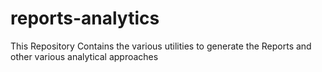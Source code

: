 # reports-analytics
This Repository Contains the various utilities to generate the Reports and other various analytical approaches
